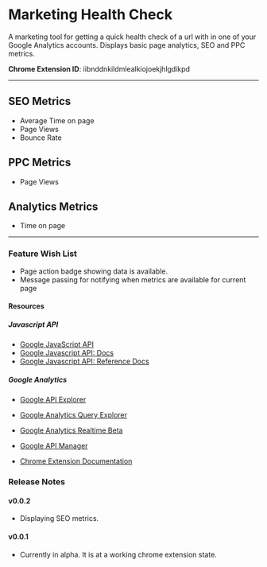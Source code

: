 Marketing Health Check
==========================

A marketing tool for getting a quick health check of a url with in one of your Google Analytics accounts. Displays basic page analytics, SEO and PPC metrics.

**Chrome Extension ID**: iibnddnkildmlealkiojoekjhlgdikpd

---

## SEO Metrics

- Average Time on page
- Page Views
- Bounce Rate
 
## PPC Metrics

- Page Views

## Analytics Metrics

- Time on page



----


### Feature Wish List

- Page action badge showing data is available.
- Message passing for notifying when metrics are available for current page


#### Resources

##### Javascript API
- [Google JavaScript API](https://code.google.com/p/google-api-javascript-client/)
- [Google Javascript API: Docs](https://developers.google.com/api-client-library/javascript/)
- [Google Javascript API: Reference Docs](https://developers.google.com/api-client-library/javascript/reference/referencedocs)


##### Google Analytics
- [Google API Explorer](https://developers.google.com/apis-explorer/#p/)
- [Google Analytics Query Explorer](http://ga-dev-tools.appspot.com/explorer/)
- [Google Analytics Realtime Beta](https://developers.google.com/analytics/devguides/reporting/core/v3/changelog)

- [Google API Manager](https://code.google.com/apis/console/)

- [Chrome Extension Documentation](http://developer.chrome.com/extensions/getstarted.html)


### Release Notes

#### v0.0.2

- Displaying SEO metrics.

#### v0.0.1

- Currently in alpha. It is at a working chrome extension state.
